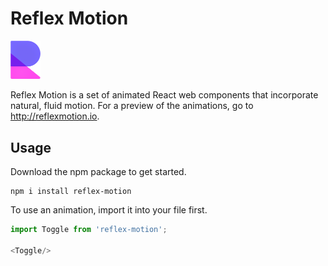 # Reflex Motion
<img src="reflex-app/src/images/reflex-logo.png" width="48">

Reflex Motion is a set of animated React web components that incorporate natural, fluid motion. For a preview of the animations, go to http://reflexmotion.io. 

## Usage
Download the npm package to get started.

```
npm i install reflex-motion
```

To use an animation, import it into your file first.

```javascript
import Toggle from 'reflex-motion';
  
<Toggle/>
```

